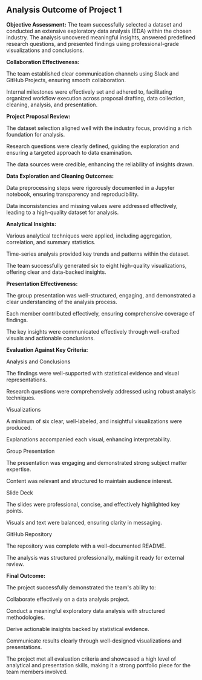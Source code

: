 ## Analysis Outcome of Project 1

**Objective Assessment:**
The team successfully selected a dataset and conducted an extensive exploratory data analysis (EDA) within the chosen industry. The analysis uncovered meaningful insights, answered predefined research questions, and presented findings using professional-grade visualizations and conclusions.

**Collaboration Effectiveness:**

The team established clear communication channels using Slack and GitHub Projects, ensuring smooth collaboration.

Internal milestones were effectively set and adhered to, facilitating organized workflow execution across proposal drafting, data collection, cleaning, analysis, and presentation.

**Project Proposal Review:**

The dataset selection aligned well with the industry focus, providing a rich foundation for analysis.

Research questions were clearly defined, guiding the exploration and ensuring a targeted approach to data examination.

The data sources were credible, enhancing the reliability of insights drawn.

**Data Exploration and Cleaning Outcomes:**

Data preprocessing steps were rigorously documented in a Jupyter notebook, ensuring transparency and reproducibility.

Data inconsistencies and missing values were addressed effectively, leading to a high-quality dataset for analysis.

**Analytical Insights:**

Various analytical techniques were applied, including aggregation, correlation, and summary statistics.

Time-series analysis provided key trends and patterns within the dataset.

The team successfully generated six to eight high-quality visualizations, offering clear and data-backed insights.

**Presentation Effectiveness:**

The group presentation was well-structured, engaging, and demonstrated a clear understanding of the analysis process.

Each member contributed effectively, ensuring comprehensive coverage of findings.

The key insights were communicated effectively through well-crafted visuals and actionable conclusions.

**Evaluation Against Key Criteria:**

Analysis and Conclusions

The findings were well-supported with statistical evidence and visual representations.

Research questions were comprehensively addressed using robust analysis techniques.

Visualizations

A minimum of six clear, well-labeled, and insightful visualizations were produced.

Explanations accompanied each visual, enhancing interpretability.

Group Presentation

The presentation was engaging and demonstrated strong subject matter expertise.

Content was relevant and structured to maintain audience interest.

Slide Deck

The slides were professional, concise, and effectively highlighted key points.

Visuals and text were balanced, ensuring clarity in messaging.

GitHub Repository

The repository was complete with a well-documented README.

The analysis was structured professionally, making it ready for external review.

**Final Outcome:**

The project successfully demonstrated the team's ability to:

Collaborate effectively on a data analysis project.

Conduct a meaningful exploratory data analysis with structured methodologies.

Derive actionable insights backed by statistical evidence.

Communicate results clearly through well-designed visualizations and presentations.

The project met all evaluation criteria and showcased a high level of analytical and presentation skills, making it a strong portfolio piece for the team members involved.
